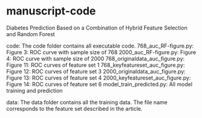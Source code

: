 # manuscript-code
Diabetes Prediction Based on a Combination of Hybrid Feature Selection and Random Forest

code:
The code folder contains all executable code.
    768_auc_RF-figure.py: Figure 3: ROC curve with sample size of 768
    2000_auc_RF-figure.py: Figure 4: ROC curve with sample size of 2000
    768_originaldata_auc_figure.py: Figure 11: ROC curves of feature set 1
    768_keyfeatureset_auc_figure.py: Figure 12: ROC curves of feature set 3
    2000_originaldata_auc_figure.py: Figure 13: ROC curves of feature set 4
    2000_keyfeatureset_auc_figure.py: Figure 14: ROC curves of feature set 6
    model_train_predicted.py: All model training and prediction


data:
The data folder contains all the training data.
    The file name corresponds to the feature set described in the article.
